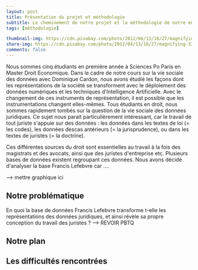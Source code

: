 ```yaml
---
layout: post
title: Présentation du projet et méthodologie
subtitle: Le cheminement de notre projet et la méthodologie de notre enquête
tags: [méthodologie]

thumbnail-img: https://cdn.pixabay.com/photo/2012/04/13/18/27/magnifying-33170_960_720.png
share-img: https://cdn.pixabay.com/photo/2012/04/13/18/27/magnifying-33170_960_720.png
comments: false
---
```


Nous sommes cinq étudiants en première année à Sciences Po Paris en Master Droit Economique. Dans le cadre de notre cours sur la vie sociale des données avec Dominique Cardon, nous avons étudié les façons dont les représentations de la société se transforment avec le déploiement des données numériques et les techniques d'Intelligence Artificielle. Avec le changement de ces instruments de représentation, il est possible que les instrumentations changent elles-mêmes. Tous étudiants en droit, nous sommes rapidement tombés sur la question de la vie sociale des données juridiques. Ce sujet nous parait particulièrement intéressant, car le travail de tout juriste s'appuie sur des données : les données dans les textes de loi (= les codes), les données descas antérieurs (= la jurisprudence), ou dans les textes de juristes (= la doctrine). 



Ces différentes sources du droit sont essentielles au travail à la fois des magistrats et des avocats, ainsi que des juristes d'entreprise etc. Plusieurs bases de données existent regroupant ces données. Nous avons décidé d'analyser la base Francis Lefebvre car .... 

--> mettre graphique ici  
## Notre problématique

En quoi la base de données Francis Lefebvre transforme t-elle les représentations des données juridiques, et ainsi révèle sa propre conception du travail des juristes ? --> REVOIR PBTQ 

## Notre plan 


## Les difficultés rencontrées
